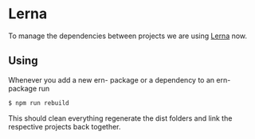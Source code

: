 Lerna
===
To manage the dependencies between projects we are using [Lerna](https://github.com/lerna/lerna) now.  


## Using

Whenever you add a new ern- package or a dependency to an ern- package run 
```bash
$ npm run rebuild
```
This should clean everything regenerate the dist folders and link the respective projects back together.




